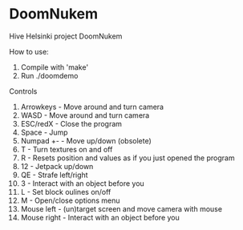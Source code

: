 # DoomNukem
Hive Helsinki project DoomNukem

How to use:
1. Compile with 'make'
2. Run ./doomdemo

Controls
1. Arrowkeys - Move around and turn camera
2. WASD - Move around and turn camera
3. ESC/redX - Close the program
4. Space - Jump
5. Numpad +- - Move up/down (obsolete)
6. T - Turn textures on and off
7. R - Resets position and values as if you just opened the program
8. 12 - Jetpack up/down
9. QE - Strafe left/right
10. 3 - Interact with an object before you
11. L - Set block oulines on/off
12. M - Open/close options menu
13. Mouse left - (un)target screen and move camera with mouse
14. Mouse right - Interact with an object before you
